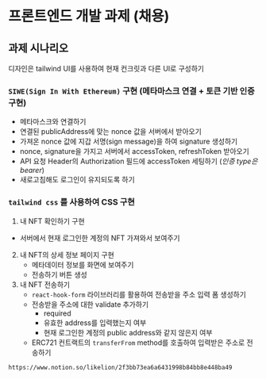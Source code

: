 # 프론트엔드 개발 과제 (채용)

## 과제 시나리오

디자인은 tailwind UI를 사용하여 현재 컨크릿과 다른 UI로 구성하기

### `SIWE(Sign In With Ethereum)` 구현 (메타마스크 연결 + 토큰 기반 인증 구현)

- 메타마스크와 연결하기
- 연결된 publicAddress에 맞는 nonce 값을 서버에서 받아오기
- 가져온 nonce 값에 지갑 서명(sign message)을 하여 signature 생성하기
- nonce, signature을 가지고 서버에서 accessToken, refreshToken 받아오기
- API 요청 Header의 Authorization 필드에 accessToken 세팅하기 (*인증 type은 bearer*)
- 새로고침해도 로그인이 유지되도록 하기

### `tailwind css` 를 사용하여 CSS 구현

1. 내 NFT 확인하기 구현
- 서버에서 현재 로그인한 계정의 NFT 가져와서 보여주기
2. 내 NFT의 상세 정보 페이지 구현
    - 메타데이터 정보를 화면에 보여주기
    - 전송하기 버튼 생성
3. 내 NFT 전송하기
    - `react-hook-form` 라이브러리를 활용하여 전송받을 주소 입력 폼 생성하기
    - 전송받을 주소에 대한 validate 추가하기
        - required
        - 유효한 address를 입력했는지 여부
        - 현재 로그인한 계정의 public address와 같지 않은지 여부
    - ERC721 컨트랙트의 `transferFrom` method를 호출하여 입력받은 주소로 전송하기

`https://www.notion.so/likelion/2f3bb73ea6a6431998b84bb8e448ba49`
